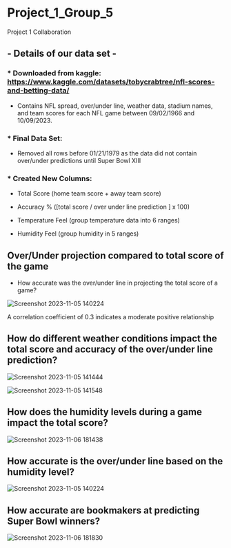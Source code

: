 # Project_1_Group_5
Project 1 Collaboration

## - Details of our data set - 

### * Downloaded from kaggle: https://www.kaggle.com/datasets/tobycrabtree/nfl-scores-and-betting-data/
  
  - Contains NFL spread, over/under line, weather data, stadium names, and team scores for each NFL game between 09/02/1966 and 10/09/2023.

  
### * Final Data Set:
 
  - Removed all rows before 01/21/1979 as the data did not contain over/under predictions until Super Bowl XIII
    

### * Created New Columns:

  - Total Score (home team score + away team score)

  - Accuracy % ([total score / over under line prediction ] x 100)

  - Temperature Feel (group temperature data into 6 ranges)

  - Humidity Feel (group humidity in 5 ranges)


## Over/Under projection compared to total score of the game

  - How accurate was the over/under line in projecting the total score of a game?

![Screenshot 2023-11-05 140224](https://github.com/davisdw/Project_1_Group_5/assets/140672220/8e152e1f-35b7-42cf-9fde-9be3e904e828)

  A correlation coefficient of 0.3 indicates a moderate positive relationship
  

## How do different weather conditions impact the total score and accuracy of the over/under line prediction?

![Screenshot 2023-11-05 141444](https://github.com/davisdw/Project_1_Group_5/assets/140672220/23802492-e77a-41fa-b68e-0883aedb2e08)

![Screenshot 2023-11-05 141548](https://github.com/davisdw/Project_1_Group_5/assets/140672220/09d681d8-916e-4aca-9ba4-73f4b046ba24)


## How does the humidity levels during a game impact the total score?

![Screenshot 2023-11-06 181438](https://github.com/davisdw/Project_1_Group_5/assets/140672220/dfe1a110-82f3-4fa7-b904-b0e0c43e832e)


## How accurate is the over/under line based on the humidity level?

![Screenshot 2023-11-05 140224](https://github.com/davisdw/Project_1_Group_5/assets/140672220/ea46011c-ed7b-47dc-8a73-9367191d1c0f)


## How accurate are bookmakers at predicting Super Bowl winners?

![Screenshot 2023-11-06 181830](https://github.com/davisdw/Project_1_Group_5/assets/140672220/c461aa02-af1d-4e9d-ba45-9675499c82d6)
